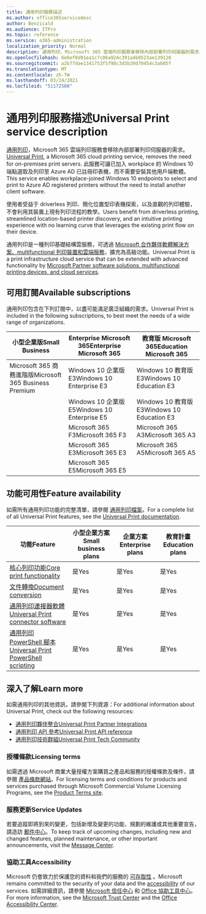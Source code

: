 ```yaml
---
title: 通用列印服務描述
ms.author: office365servicedesc
author: Benzicald
ms.audience: ITPro
ms.topic: reference
ms.service: o365-administration
localization_priority: Normal
description: 通用列印，Microsoft 365 雲端列印服務會移除內部部署列印伺服器的需求。
ms.openlocfilehash: 6e6ef0d91ea1c7c06a924c391a4b0523ae139120
ms.sourcegitcommit: a2b77dae1341753f5f98c3d3b39d70454c3ab05f
ms.translationtype: MT
ms.contentlocale: zh-TW
ms.lasthandoff: 03/24/2021
ms.locfileid: "51172508"
---
```

# <a name="universal-print-service-description"></a><span data-ttu-id="cb074-103">通用列印服務描述</span><span class="sxs-lookup"><span data-stu-id="cb074-103">Universal Print service description</span></span>

<span data-ttu-id="cb074-104">[通用列印](https://www.microsoft.com/microsoft-365/windows/universal-print)，Microsoft 365 雲端列印服務會移除內部部署列印伺服器的需求。</span><span class="sxs-lookup"><span data-stu-id="cb074-104">[Universal Print](https://www.microsoft.com/microsoft-365/windows/universal-print), a Microsoft 365 cloud printing service, removes the need for on-premises print servers.</span></span> <span data-ttu-id="cb074-105">此服務可讓已加入 workplace 的 Windows 10 端點選取及列印至 Azure AD 已註冊印表機，而不需要安裝其他用戶端軟體。</span><span class="sxs-lookup"><span data-stu-id="cb074-105">This service enables workplace-joined Windows 10 endpoints to select and print to Azure AD registered printers without the need to install another client software.</span></span>

<span data-ttu-id="cb074-106">使用者受益于 driverless 列印、簡化位置型印表機探索，以及直觀的列印體驗，不會利用其裝置上現有列印流程的教學。</span><span class="sxs-lookup"><span data-stu-id="cb074-106">Users benefit from driverless printing, streamlined location-based printer discovery, and an intuitive printing experience with no learning curve that leverages the existing print flow on their device.</span></span>

<span data-ttu-id="cb074-107">通用列印是一種列印基礎結構雲服務，可透過 [Microsoft 合作夥伴軟體解決方案、multifunctional 列印裝置和雲端服務](/universal-print/fundamentals/universal-print-partner-integrations)，擴充為高級功能。</span><span class="sxs-lookup"><span data-stu-id="cb074-107">Universal Print is a print infrastructure cloud service that can be extended with advanced functionality by [Microsoft Partner software solutions, multifunctional printing devices, and cloud services](/universal-print/fundamentals/universal-print-partner-integrations).</span></span>

## <a name="available-subscriptions"></a><span data-ttu-id="cb074-108">可用訂閱</span><span class="sxs-lookup"><span data-stu-id="cb074-108">Available subscriptions</span></span>

<span data-ttu-id="cb074-109">通用列印包含在下列訂閱中，以盡可能滿足廣泛組織的需求。</span><span class="sxs-lookup"><span data-stu-id="cb074-109">Universal Print is included in the following subscriptions, to best meet the needs of a wide range of organizations.</span></span>

| <span data-ttu-id="cb074-110">小型企業版</span><span class="sxs-lookup"><span data-stu-id="cb074-110">Small Business</span></span>                 | <span data-ttu-id="cb074-111">Enterprise Microsoft 365</span><span class="sxs-lookup"><span data-stu-id="cb074-111">Enterprise Microsoft 365</span></span>     | <span data-ttu-id="cb074-112">教育版 Microsoft 365</span><span class="sxs-lookup"><span data-stu-id="cb074-112">Education Microsoft 365</span></span> |
|--------------------------------|------------------------------|-------------------------|
| <span data-ttu-id="cb074-113">Microsoft 365 商務進階版</span><span class="sxs-lookup"><span data-stu-id="cb074-113">Microsoft 365 Business Premium</span></span> | <span data-ttu-id="cb074-114">Windows 10 企業版 E3</span><span class="sxs-lookup"><span data-stu-id="cb074-114">Windows 10 Enterprise E3</span></span>     | <span data-ttu-id="cb074-115">Windows 10 教育版 E3</span><span class="sxs-lookup"><span data-stu-id="cb074-115">Windows 10 Education E3</span></span> |
|                                | <span data-ttu-id="cb074-116">Windows 10 企業版 E5</span><span class="sxs-lookup"><span data-stu-id="cb074-116">Windows 10 Enterprise E5</span></span>     | <span data-ttu-id="cb074-117">Windows 10 教育版 E3</span><span class="sxs-lookup"><span data-stu-id="cb074-117">Windows 10 Education E3</span></span> |
|                                | <span data-ttu-id="cb074-118">Microsoft 365 F3</span><span class="sxs-lookup"><span data-stu-id="cb074-118">Microsoft 365 F3</span></span>             | <span data-ttu-id="cb074-119">Microsoft 365 A3</span><span class="sxs-lookup"><span data-stu-id="cb074-119">Microsoft 365 A3</span></span>        |
|                                | <span data-ttu-id="cb074-120">Microsoft 365 E3</span><span class="sxs-lookup"><span data-stu-id="cb074-120">Microsoft 365 E3</span></span>             | <span data-ttu-id="cb074-121">Microsoft 365 A5</span><span class="sxs-lookup"><span data-stu-id="cb074-121">Microsoft 365 A5</span></span>        |
|                                | <span data-ttu-id="cb074-122">Microsoft 365 E5</span><span class="sxs-lookup"><span data-stu-id="cb074-122">Microsoft 365 E5</span></span>             |                         |

## <a name="feature-availability"></a><span data-ttu-id="cb074-123">功能可用性</span><span class="sxs-lookup"><span data-stu-id="cb074-123">Feature availability</span></span>

<span data-ttu-id="cb074-124">如需所有通用列印功能的完整清單，請參閱 [通用列印檔案](/universal-print/)。</span><span class="sxs-lookup"><span data-stu-id="cb074-124">For a complete list of all Universal Print features, see the [Universal Print documentation](/universal-print/).</span></span>

| <span data-ttu-id="cb074-125">功能</span><span class="sxs-lookup"><span data-stu-id="cb074-125">Feature</span></span>                                  | <span data-ttu-id="cb074-126">小型企業方案</span><span class="sxs-lookup"><span data-stu-id="cb074-126">Small business plans</span></span> | <span data-ttu-id="cb074-127">企業方案</span><span class="sxs-lookup"><span data-stu-id="cb074-127">Enterprise plans</span></span> | <span data-ttu-id="cb074-128">教育計畫</span><span class="sxs-lookup"><span data-stu-id="cb074-128">Education plans</span></span> |
|------------------------------------------|----------------------|------------------|-----------------|
| [<span data-ttu-id="cb074-129">核心列印功能</span><span class="sxs-lookup"><span data-stu-id="cb074-129">Core print functionality</span></span>](/universal-print/)             | <span data-ttu-id="cb074-130">是</span><span class="sxs-lookup"><span data-stu-id="cb074-130">Yes</span></span>                  | <span data-ttu-id="cb074-131">是</span><span class="sxs-lookup"><span data-stu-id="cb074-131">Yes</span></span>              | <span data-ttu-id="cb074-132">是</span><span class="sxs-lookup"><span data-stu-id="cb074-132">Yes</span></span>             |
| [<span data-ttu-id="cb074-133">文件轉換</span><span class="sxs-lookup"><span data-stu-id="cb074-133">Document conversion</span></span>](/universal-print/fundamentals/universal-print-document-conversion)                  | <span data-ttu-id="cb074-134">是</span><span class="sxs-lookup"><span data-stu-id="cb074-134">Yes</span></span>                  | <span data-ttu-id="cb074-135">是</span><span class="sxs-lookup"><span data-stu-id="cb074-135">Yes</span></span>              | <span data-ttu-id="cb074-136">是</span><span class="sxs-lookup"><span data-stu-id="cb074-136">Yes</span></span>             |
| [<span data-ttu-id="cb074-137">通用列印連接器軟體</span><span class="sxs-lookup"><span data-stu-id="cb074-137">Universal Print connector software</span></span>](/universal-print/fundamentals/universal-print-connector-overview)   | <span data-ttu-id="cb074-138">是</span><span class="sxs-lookup"><span data-stu-id="cb074-138">Yes</span></span>                  | <span data-ttu-id="cb074-139">是</span><span class="sxs-lookup"><span data-stu-id="cb074-139">Yes</span></span>              | <span data-ttu-id="cb074-140">是</span><span class="sxs-lookup"><span data-stu-id="cb074-140">Yes</span></span>             |
| [<span data-ttu-id="cb074-141">通用列印 PowerShell 腳本</span><span class="sxs-lookup"><span data-stu-id="cb074-141">Universal Print PowerShell scripting</span></span>](/universal-print/fundamentals/universal-print-powershell) | <span data-ttu-id="cb074-142">是</span><span class="sxs-lookup"><span data-stu-id="cb074-142">Yes</span></span>                  | <span data-ttu-id="cb074-143">是</span><span class="sxs-lookup"><span data-stu-id="cb074-143">Yes</span></span>              | <span data-ttu-id="cb074-144">是</span><span class="sxs-lookup"><span data-stu-id="cb074-144">Yes</span></span>             |

## <a name="learn-more"></a><span data-ttu-id="cb074-145">深入了解</span><span class="sxs-lookup"><span data-stu-id="cb074-145">Learn more</span></span>

<span data-ttu-id="cb074-146">如需通用列印的其他資訊，請參閱下列資源：</span><span class="sxs-lookup"><span data-stu-id="cb074-146">For additional information about Universal Print, check out the following resources:</span></span>

- [<span data-ttu-id="cb074-147">通用列印夥伴整合</span><span class="sxs-lookup"><span data-stu-id="cb074-147">Universal Print Partner Integrations</span></span>](/universal-print/fundamentals/universal-print-partner-integrations)
- [<span data-ttu-id="cb074-148">通用列印 API 參考</span><span class="sxs-lookup"><span data-stu-id="cb074-148">Universal Print API reference</span></span>](/graph/universal-print-concept-overview)
- [<span data-ttu-id="cb074-149">通用列印技術群組</span><span class="sxs-lookup"><span data-stu-id="cb074-149">Universal Print Tech Community</span></span>](https://techcommunity.microsoft.com/t5/universal-print/ct-p/UniversalPrint)

### <a name="licensing-terms"></a><span data-ttu-id="cb074-150">授權條款</span><span class="sxs-lookup"><span data-stu-id="cb074-150">Licensing terms</span></span>

<span data-ttu-id="cb074-151">如需透過 Microsoft 商業大量授權方案購買之產品和服務的授權條款及條件，請參閱 [產品條款網站](https://www.microsoft.com/licensing/terms/)。</span><span class="sxs-lookup"><span data-stu-id="cb074-151">For licensing terms and conditions for products and services purchased through Microsoft Commercial Volume Licensing Programs, see the [Product Terms site](https://www.microsoft.com/licensing/terms/).</span></span> 

### <a name="service-updates"></a><span data-ttu-id="cb074-152">服務更新</span><span class="sxs-lookup"><span data-stu-id="cb074-152">Service Updates</span></span>

<span data-ttu-id="cb074-153">若要追蹤即將到來的變更，包括新增及變更的功能、規劃的維護或其他重要宣告，請造訪 [郵件中心](/microsoft-365/admin/manage/message-center)。</span><span class="sxs-lookup"><span data-stu-id="cb074-153">To keep track of upcoming changes, including new and changed features, planned maintenance, or other important announcements, visit the [Message Center](/microsoft-365/admin/manage/message-center).</span></span>

### <a name="accessibility"></a><span data-ttu-id="cb074-154">協助工具</span><span class="sxs-lookup"><span data-stu-id="cb074-154">Accessibility</span></span>

<span data-ttu-id="cb074-155">Microsoft 仍會致力於保護您的資料和我們的服務的 [可存取性](https://www.microsoft.com/trust-center/compliance/accessibility) 。</span><span class="sxs-lookup"><span data-stu-id="cb074-155">Microsoft remains committed to the security of your data and the [accessibility](https://www.microsoft.com/trust-center/compliance/accessibility) of our services.</span></span> <span data-ttu-id="cb074-156">如需詳細資訊，請參閱 [Microsoft 信任中心](https://www.microsoft.com/trust-center) 和 [Office 協助工具中心](https://support.microsoft.com/topic/office-accessibility-center-resources-for-people-with-disabilities-ecab0fcf-d143-4fe8-a2ff-6cd596bddc6d)。</span><span class="sxs-lookup"><span data-stu-id="cb074-156">For more information, see the [Microsoft Trust Center](https://www.microsoft.com/trust-center) and the [Office Accessibility Center](https://support.microsoft.com/topic/office-accessibility-center-resources-for-people-with-disabilities-ecab0fcf-d143-4fe8-a2ff-6cd596bddc6d).</span></span>